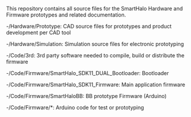 This repository contains all source files for the SmartHalo Hardware and Firmware prototypes and related documentation.

-/Hardware/Prototype: CAD source files for prototypes and product development per CAD tool

-/Hardware/Simulation: Simulation source files for electronic prototyping

-/Code/3rd: 3rd party software needed to compile, build or distribute the firmware

-/Code/Firmware/SmartHalo_SDK11_DUAL_Bootloader: Bootloader

-/Code/Firmware/SmartHalo_SDK11_Firmware: Main application firmware

-/Code/Firmware/SmartHaloBB: BB prototype Firmware (Arduino)

-/Code/Firmware/*: Arduino code for test or prototyping